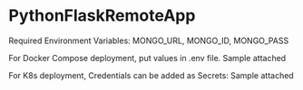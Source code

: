 # PythonFlaskRemoteApp

Required Environment Variables: MONGO_URL, MONGO_ID, MONGO_PASS

For Docker Compose deployment, put values in .env file. Sample attached

For K8s deployment, Credentials can be added as Secrets: Sample attached

